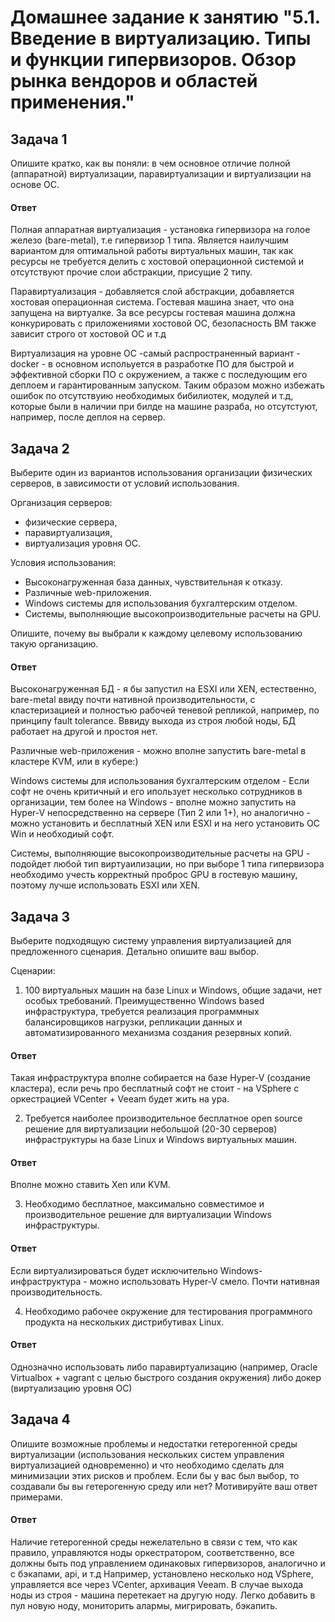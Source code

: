 
# Домашнее задание к занятию "5.1. Введение в виртуализацию. Типы и функции гипервизоров. Обзор рынка вендоров и областей применения."

## Задача 1

Опишите кратко, как вы поняли: в чем основное отличие полной (аппаратной) виртуализации, паравиртуализации и виртуализации на основе ОС.

#### Ответ
Полная аппаратная виртуализация - установка гипервизора на голое железо (bare-metal), т.е гипервизор 1 типа. Является наилучшим вариантом для оптимальной работы виртуальных машин, так как ресурсы не требуется делить с хостовой операционной системой и отсутствуют прочие слои абстракции, присущие 2 типу.

Паравиртуализация - добавляется слой абстракции, добавляется хостовая операционная система. Гостевая машина знает, что она запущена на виртуалке. За все ресурсы гостевая машина должна конкурировать с приложениями хостовой ОС, безопасность ВМ также зависит строго от хостовой ОС и т.д 

Виртуализация на уровне ОС -самый распространенный вариант - docker -  в основном испольуется в разработке ПО для быстрой и эффективной сборки ПО с окружением, а также с последующим его деплоем и гарантированным запуском. Таким образом можно избежать ошибок по отсутствуию необходимых бибилиотек, модулей и т.д, которые были в наличии при билде на машине разраба,  но отсутстуют, например, после деплоя на сервер. 


## Задача 2

Выберите один из вариантов использования организации физических серверов, в зависимости от условий использования.

Организация серверов:
- физические сервера,
- паравиртуализация,
- виртуализация уровня ОС.

Условия использования:
- Высоконагруженная база данных, чувствительная к отказу.
- Различные web-приложения.
- Windows системы для использования бухгалтерским отделом.
- Системы, выполняющие высокопроизводительные расчеты на GPU.

Опишите, почему вы выбрали к каждому целевому использованию такую организацию.

#### Ответ
Высоконагруженная БД - я бы запустил на ESXI или XEN, естественно, bare-metal ввиду почти нативной производительности, с кластеризацией и полностью рабочей теневой репликой, например, по принципу fault tolerance. Вввиду выхода из строя любой ноды, БД работает на другой и простоя нет.

Различные web-приложения - можно вполне запустить bare-metal в  кластере KVM,  или в кубере:)

Windows системы для использования бухгалтерским отделом - Если софт не очень критичный и его ипользует несколько сотрудников в организации, тем более на Windows - вполне можно запустить на Hyper-V непосредственно на сервере (Тип 2 или 1+), но аналогично - можно установить и бесплатный XEN или ESXI и на него установить ОС Win и необходиый софт.

Системы, выполняющие высокопроизводительные расчеты на GPU - подойдет любой тип виртуаилизации, но при выборе 1 типа гипервизора необходимо учесть корректный проброс GPU в гостевую машину, поэтому лучше использовать ESXI или XEN.

## Задача 3

Выберите подходящую систему управления виртуализацией для предложенного сценария. Детально опишите ваш выбор.

Сценарии:

1. 100 виртуальных машин на базе Linux и Windows, общие задачи, нет особых требований. Преимущественно Windows based инфраструктура, требуется реализация программных балансировщиков нагрузки, репликации данных и автоматизированного механизма создания резервных копий.

#### Ответ
Такая инфраструктура вполне собирается на базе Hyper-V (создание кластера), если речь про бесплатный софт не стоит - на VSphere с оркестрацией VCenter + Veeam будет жить на ура. 


2. Требуется наиболее производительное бесплатное open source решение для виртуализации небольшой (20-30 серверов) инфраструктуры на базе Linux и Windows виртуальных машин.

#### Ответ
Вполне можно ставить Xen или KVM.

3. Необходимо бесплатное, максимально совместимое и производительное решение для виртуализации Windows инфраструктуры.

#### Ответ
Если виртуализироваться будет исключительно Windows-инфраструктура - можно использовать Hyper-V смело. Почти нативная производительность.

4. Необходимо рабочее окружение для тестирования программного продукта на нескольких дистрибутивах Linux.

#### Ответ
Однозначно использовать либо паравиртуализацию (например, Oracle Virtualbox + vagrant с целью быстрого создания окружения) либо докер (виртуализацию уровня ОС)

## Задача 4

Опишите возможные проблемы и недостатки гетерогенной среды виртуализации (использования нескольких систем управления виртуализацией одновременно) и что необходимо сделать для минимизации этих рисков и проблем. Если бы у вас был выбор, то создавали бы вы гетерогенную среду или нет? Мотивируйте ваш ответ примерами.

#### Ответ
Наличие гетерогенной среды нежелательно в связи с тем, что как правило, управляются ноды оркестратором, соответственно, все должны быть под управлением одинаковых гипервизоров, аналогично и с бэкапами, api, и т.д
Например, установлено несколько нод VSphere, управляется все через VCenter, архивация Veeam. В случае выхода ноды из строя - машина перетекает на другую ноду. Легко добавить в пул новую ноду, мониторить алармы, мигрировать, бэкапить.
